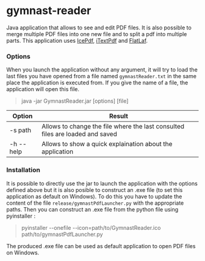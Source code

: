 # gymnast-reader
Java application that allows to see and edit PDF files. It is also possible to merge multiple PDF files into one new file and to split a pdf into multiple parts. This application uses [IcePdf](http://www.icesoft.org/java/downloads/icepdf-downloads.jsf), [iTextPdf](https://github.com/itext/itextpdf) and [FlatLaf](https://github.com/JFormDesigner/FlatLaf).

### Options
When you launch the application without any argument, it will try to load the last files you have opened from a file named `gymnastReader.txt` in the same place the application is executed from. If you give the name of a file, the application will open this file.
> java -jar GymnastReader.jar [options] [file]

| Option | Result |
|---------|----------|
|-s path  |Allows to change the file where the last consulted files are loaded and saved |
|-h -\-help | Allows to show a quick explaination about the application |

### Installation
It is possible to directly use the jar to launch the application with the options defined above but it is also posible to construct an .exe file (to set this application as default on Windows). To do this you have to update the content of the file `release/gymnastPdfLauncher.py` with the appropriate paths. Then you can construct an .exe file from the python file using pyinstaller :
> pyinstaller -\-onefile -\-icon=path/to/GymnastReader.ico path/to/gymnastPdfLauncher.py

The produced .exe file can be used as default application to open PDF files on Windows.
